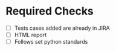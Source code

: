 # Required Checks

- [ ] Tests cases added are already in JIRA
- [ ] HTML report
- [ ] Follows set python standards